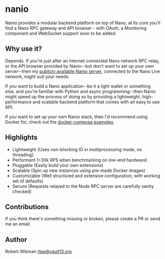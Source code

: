 # nanio

Nanio provides a modular backend platform on top of Nano, at its core you'll find a Nano RPC gateway and API browser - with OAuth, a Monitoring component and WebSocket support soon to be added.


Why use it?
---
Depends. If you're just after an internet connected Nano network RPC relay, or the API browser provided by Nanio--but don't want to set up your own server--then my [publicly available Nanio server](https://nanio.vault13.org), connected to the Nano Live network, might suit your needs.

If you want to build a Nano application--be it a light wallet or something else, and you're familiar with Python and async programming--then Nanio might speed up the process of doing so by providing a lightweight, high-performance and scalable backend platform that comes with an easy to use API.

If you want to set up your own Nanio stack, then I'd recommend using Docker for, check out the [docker-compose examples](https://github.com/rbw/nanio/tree/master/examples/docker).

Highlights
---
- Lightweight (Uses non-blocking IO in multiprocessing mode, no threading)
- Performant (>30k RPS when benchmarking on low-end hardware)
- Pluggable (Easily build your own extensions)
- Scalable (Spin up new instances using pre-made Docker images)
- Customizable (Well structured and extensive configuration, with working set of defaults)
- Secure (Requests relayed to the Node RPC server are carefully sanity checked)

Contributions
---
If you think there's something missing or broken, please create a PR or send me an email.

Author
---
Robert Wikman <rbw@vault13.org>
